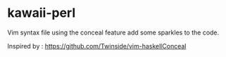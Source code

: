 kawaii-perl
===========

Vim syntax file using the conceal feature add some sparkles to the code.

Inspired by : https://github.com/Twinside/vim-haskellConceal

